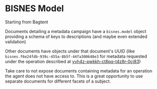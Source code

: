 # BISNES Model

Starting from Bagtent

Documents detailing a metadata campaign have a `bisnes.model` object providing a schema of keys to descriptions (and maybe even extended validation)

Other documents have objects under that document's UUID (like `bisnes.f6e24fdb-939c-455a-8b5f-44fa300648e3` for metadata requested under the operation described at [yvh4z-pwkkh-ct8pq-t4z8r-0cj83](yvh4z-pwkkh-ct8pq-t4z8r-0cj83))

Take care to not expose documents containing metadata for an operation the agent does not have access to. This is a great opportunity to use separate documents for different facets of a subject.
